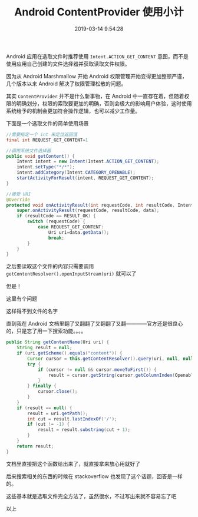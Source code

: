 ﻿---
title: Android ContentProvider 使用小计
date: 2019-03-14 9:54:28
categories:
- Tip
tags: 
- Android
- Code
---

Android 应用在选取文件时推荐使用 `Intent.ACTION_GET_CONTENT` 意图，而不是使用应用自己创建的文件选择器并获取读取文件权限。

因为从 Android Marshmallow 开始 Android 权限管理开始变得更加整顿严谨，几个版本以来  Android 解决了权限管理松散的问题。

其实 `ContentProvider` 并不是什么新事物，在 Android 中一直存在着，但随着权限的明确划分，权限的索取要更加的明确，否则会极大的影响用户体验，这时使用系统给予的机制会更加符合操作逻辑，也可以减少工作量。

<!-- more -->

下面是一个选取文件的简单使用场景


```java
//需要指定一个 int 来定位返回值
final int REQUEST_GET_CONTENT=1

//调用系统文件选择器
public void getContent() {
	Intent intent = new Intent(Intent.ACTION_GET_CONTENT);
	intent.setType("*/*");
	intent.addCategory(Intent.CATEGORY_OPENABLE);
	startActivityForResult(intent, REQUEST_GET_CONTENT);
}
```

```java
//接受 URI
@Override
protected void onActivityResult(int requestCode, int resultCode, Intent data) {
	super.onActivityResult(requestCode, resultCode, data);
	if (resultCode == RESULT_OK) {
		switch (requestCode) {
			case REQUEST_GET_CONTENT:
				Uri uri=data.getData();
				break;
		}
	}
}
```

之后要读取这个文件的内容只需要调用 `getContentResolver().openInputStream(uri)` 就可以了

但是！

这里有个问题

这样得不到文件的名字

直到我在 Android 文档里翻了又翻翻了又翻翻了又翻————官方还是很良心的，只是忘了用一下搜索功能。。。。

```java
public String getContentName(Uri uri) {
	String result = null;
	if (uri.getScheme().equals("content")) {
		Cursor cursor = this.getContentResolver().query(uri, null, null, null, null);
		try {
			if (cursor != null && cursor.moveToFirst()) {
				result = cursor.getString(cursor.getColumnIndex(OpenableColumns.DISPLAY_NAME));
			}
		} finally {
			cursor.close();
		}
	}
	if (result == null) {
		result = uri.getPath();
		int cut = result.lastIndexOf('/');
		if (cut != -1) {
			result = result.substring(cut + 1);
		}
	}
	return result;
}

```

文档里直接把这个函数给出来了，就直接拿来放心用就好了

后来搜索相关的东西的时候在 stackoverflow 也发现了这个话题，回答是一样的。

这些基本就是选取文件完全方法了，虽然很水，不过写出来就不容易忘了吧

以上
